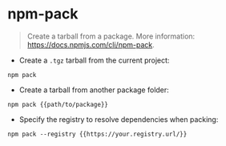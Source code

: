 # npm-pack

> Create a tarball from a package.
> More information: <https://docs.npmjs.com/cli/npm-pack>.

- Create a `.tgz` tarball from the current project:

`npm pack`

- Create a tarball from another package folder:

`npm pack {{path/to/package}}`

- Specify the registry to resolve dependencies when packing:

`npm pack --registry {{https://your.registry.url/}}`
